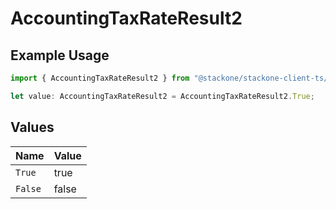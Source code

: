 # AccountingTaxRateResult2

## Example Usage

```typescript
import { AccountingTaxRateResult2 } from "@stackone/stackone-client-ts/sdk/models/shared";

let value: AccountingTaxRateResult2 = AccountingTaxRateResult2.True;
```

## Values

| Name    | Value   |
| ------- | ------- |
| `True`  | true    |
| `False` | false   |
